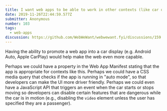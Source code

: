 ```yaml
---
title: I want web apps to be able to work in other contexts (like car displays)
date: 2019-11-26T22:44:59.577Z
submitter: Anonymous
number: 103
tags:
  - web-apps
discussion: https://github.com/WebWeWant/webwewant.fyi/discussions/159
---
```

Having the ability to promote a web app into a car display (e.g. Android Auto, Apple CarPlay)  would help make the web even more capable.
 

Perhaps we could have a property in the Web App Manifest stating that the app is appropriate for contexts like this. Perhaps we could have a CSS media query that checks if the app is running in "auto mode", so that developers can make the UI more driver friendly.
 Perhaps we could even have a JavaScript API that triggers an event when the car starts or stops moving so developers can disable certain features that are dangerous while the car is in motion (e.g., disabling the `video` element unless the user has specified they are a passenger).
